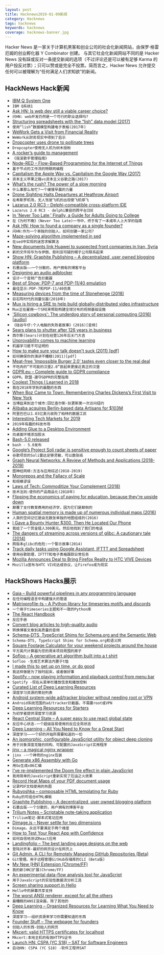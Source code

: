 ```yaml
---
layout: post
title: Hacknews2019-01-09新闻
category: Hacknews
tags: hacknews
keywords: hacknews
coverage: hacknews-banner.jpg
---
```


Hacker News 是一家关于计算机黑客和创业公司的社会化新闻网站，由保罗·格雷厄姆的创业孵化器 Y Combinator 创建。
与其它社会化新闻网站不同的是 Hacker News 没有踩或反对一条提交新闻的选项（不过评论还是可以被有足够 Karma 的用户投反对票）；只可以赞或是完全不投票。简而言之，Hacker News 允许提交任何可以被理解为“任何满足人们求知欲”的新闻。

## HackNews Hack新闻


- [IBM Q System One](https://www.research.ibm.com/ibm-q/system-one/)
- `IBM Q系统1`
- [Ask HN: Is web dev still a viable career choice?](item?id=18843518)
- `问HN: web开发仍然是一个可行的职业选择吗?`
- [Structuring spreadsheets with the “lish” data model (2017)](https://oro.open.ac.uk/50150)
- `使用“lish”数据模型构建电子表格(2017年)`
- [WeWork Gets a Visit from Financial Reality](https://www.bloomberg.com/opinion/articles/2019-01-08/wework-gets-a-visit-from-financial-reality)
- `WeWork从财务现实中得到了启示`
- [Dropcopter uses drone to pollinate trees](https://www.aopa.org/news-and-media/all-news/2019/january/07/drones-deliver-pollen-better-fruit)
- `Dropcopter使用无人机为树木授粉`
- [A rocker’s guide to management](https://www.1843magazine.com/features/a-rockers-guide-to-management)
- `《摇滚歌手管理指南》`
- [Node-RED – Flow-Based Programming for the Internet of Things](https://nodered.org/)
- `基于节点的工作流的物联网编程`
- [Capitalism the Apple Way vs. Capitalism the Google Way (2017)](https://www.theatlantic.com/business/archive/2017/07/apple-google-capitalism/532995/)
- `资本主义苹果之路vs资本主义谷歌之路(2017)`
- [What’s the rush? The power of a slow morning](https://www.wsj.com/articles/whats-the-rush-the-power-of-a-slow-morning-11546958541)
- `什么事那么匆忙?一个缓慢早晨的力量`
- [Drone Sighting Halts Departures at Heathrow Airport](https://www.nytimes.com/2019/01/08/world/europe/heathrow-drone-sighting.html)
- `在希斯罗机场，无人驾驶飞机的出现使飞机停飞`
- [Lazarus 2.0 RC3 – Delphi-compatible cross-platform IDE](http://forum.lazarus-ide.org/index.php/topic,43665.0.html)
- `Lazarus 2.0 RC3 - delphi兼容的跨平台IDE`
- [In &#39;Never Too Late,&#39; Finally, a Guide for Adults Going to College](https://www.npr.org/2018/12/23/678799694/in-never-too-late-finally-a-guide-for-adults-going-to-college)
- `在《为时不晚》(Never Too Late)一书中，终于有了一本成年人上大学的指南`
- [Ask HN: How to found a company as a single founder?](item?id=18855704)
- `问HN:作为一个单独的创始人，如何创建一家公司?`
- [Maze-solving algorithm implemented in sed](https://devpost.com/software/sed-pathfinder)
- `在sed中实现的迷宫求解算法`
- [New documents link Huawei to suspected front companies in Iran, Syria](https://www.reuters.com/article/us-huawei-iran-exclusive/exclusive-new-documents-link-huawei-to-suspected-front-companies-in-iran-syria-idUSKCN1P21MH)
- `新的文件将华为与伊朗、叙利亚可疑的幌子公司联系起来`
- [Show HN: Graphite Publishing – A decentralized, user owned blogging platform](https://publishing.graphitedocs.com)
- `石墨出版——一个分散的，用户拥有的博客平台`
- [Designing an audio adblocker](https://www.adblockradio.com/blog/2018/11/15/designing-audio-ad-block-radio-podcast/)
- `设计一个音频广告拦截器`
- [Best of Show: PDP-7 and PDP-11/40 emulation](https://www.ioccc.org/2018/mills/hint.html)
- `最佳显示:PDP-7和PDP-11/40仿真`
- [Measuring devices from the time of Stonehenge (2018)](https://www.tandfonline.com/doi/full/10.1080/17498430.2018.1555927)
- `巨石阵时代的测量仪器(2018年)`
- [Mux is hiring a SRE to help build globally-distributed video infrastructure](https://mux.workable.com/j/3FE077B34C)
- `Mux正在雇佣一个SRE来帮助构建全球分布的视频基础设施`
- [&#39;Silicon cowboys&#39;: The underdog story of personal computing (2016) [audio]](https://www.pri.org/stories/2016-10-01/silicon-cowboys-underdog-story-personal-computing)
- `《硅谷牛仔:个人电脑的失败者故事》(2016)[音频]`
- [Sears plans to shutter after 126 years in business](https://www.cnbc.com/2019/01/06/sears-rejects-eddie-lamperts-bid-to-save-company-will-liquidate-.html)
- `西尔斯(Sears)计划在经营126年后关门大吉`
- [Unprovability comes to machine learning](https://www.nature.com/articles/d41586-019-00012-4)
- `机器学习是不可证明的`
- [How to make sure your talk doesn&#39;t suck (2011) [pdf]](http://www.damtp.cam.ac.uk/user/tong/talks/talk.pdf)
- `如何确保你的演讲不糟糕(2011)[pdf]`
- [Meat-free &#39;Impossible Burger 2.0&#39; tastes even closer to the real deal](https://www.engadget.com/2019/01/07/impossible-burger-2/)
- `不吃肉的“不可能的汉堡2.0”尝起来更接近真正的汉堡`
- [GDPR.eu – Complete guide to GDPR compliance](https://gdpr.eu/)
- `GDPR。欧盟-遵守GDPR的完整指南`
- [Coolest Things I Learned in 2018](http://www.perell.com/blog/coolest-things-2018)
- `我在2018年学到的最酷的东西`
- [When Boz Came to Town: Remembering Charles Dickens’s First Visit to New York](https://www.city-journal.org/charles-dickens-first-visit-to-new-york)
- `当博兹来到这个城市:回忆查尔斯·狄更斯第一次访问纽约`
- [Alibaba acquires Berlin-based data Artisans for $103M](https://www.dealstreetasia.com/stories/alibaba-acquires-berlin-based-data-artisans-for-103m-report-116452/)
- `阿里巴巴以1.03亿美元收购了柏林的数据工匠`
- [Interesting Tech Markets for 2019](http://blog.eladgil.com/2019/01/interesting-markets-2019-edition.html)
- `2019年有趣的科技市场`
- [Adding Glue to a Desktop Environment](https://venam.nixers.net/blog/unix/2019/01/07/win-automation.html)
- `向桌面环境添加胶水`
- [Bash-5.0 released](http://lists.gnu.org/archive/html/bug-bash/2019-01/msg00063.html)
- `bash - 5.0发布`
- [Google’s Project Soli radar is sensitive enough to count sheets of paper](https://www.theverge.com/2019/1/4/18168083/google-project-soli-radar-hardware-applications-radarcat-solinteraction-university-of-st-andrews)
- `谷歌项目的Soli雷达足够灵敏，可以数张纸`
- [Graph Neural Networks: A Review of Methods and Applications (2018-2019)](https://arxiv.org/abs/1812.08434)
- `图神经网络:方法与应用综述(2018-2019)`
- [Monorepos and the Fallacy of Scale](https://presumably.de/monorepos-and-the-fallacy-of-scale.html)
- `和规模谬误`
- [Laws of Tech: Commoditize Your Complement (2018)](https://www.gwern.net/Complement)
- `技术法则:使你的产品商品化(2018年)`
- [Flipping the economics of paying for education, because they&#39;re upside down](https://www.nytimes.com/2019/01/08/business/dealbook/education-student-loans-lambda-schools.html)
- `颠覆了支付教育费用的经济学，因为它们是颠倒的`
- [Human spatial memory is made up of numerous individual maps (2016)](http://maxplanck.nautil.us/article/351/orientation-without-a-master-plan)
- `人类的空间记忆是由无数张单独的地图组成的(2016)`
- [I Gave a Bounty Hunter $300. Then He Located Our Phone](https://motherboard.vice.com/en_us/article/nepxbz/i-gave-a-bounty-hunter-300-dollars-located-phone-microbilt-zumigo-tmobile)
- `我给了一个赏金猎人300美元。然后他找到了我们的电话`
- [The dangers of streaming across versions of glibc: A cautionary tale (2014)](https://www.postgresql.org/message-id/flat/BA6132ED-1F6B-4A0B-AC22-81278F5AB81E%40tripadvisor.com)
- `跨版本glibc的危险:一个警示故事(2014)`
- [Track daily tasks using Google Assistant, IFTTT and Spreadsheet](https://www.mathieupassenaud.fr/task-tracker/)
- `使用谷歌助理，IFTTT和电子表格跟踪日常任务`
- [Mozilla Announces Deal to Bring Firefox Reality to HTC VIVE Devices](https://blog.mozilla.org/blog/2019/01/08/mozilla-announces-deal-to-bring-firefox-reality-to-htc-vive-devices/)
- `Mozilla宣布与HTC VIVE达成协议，让Firefox成为现实`


## HackShows Hacks展示

- [ Gaia – Build powerful pipelines in any programming language](https://gaia-pipeline.io/)
- `在任何编程语言中构建强大的管道`
- [ Matrixprofile-ts – A Python library for timeseries motifs and discords](https://github.com/target/matrixprofile-ts)
- `一个用于timeseries主题和不一致的Python库`
- [ The React Handbook](https://reacthandbook.com)
- `反应手册`
- [ Convert blog articles to high-quality audio](https://websitevoice.com)
- `转换博客文章到高质量的音频`
- [ Schema-DTS, TypeScript Shims for Schema.org and the Semantic Web](https://github.com/google/schema-dts)
- `Schema-DTS, TypeScript Shims for Schema.org和语义网`
- [ Square Footage Calculator for your weekend projects around the house](https://squarefootagecalculator.net/)
- `平方英尺计算器为您的周末项目周围的房子`
- [ Sofloo – A generative art algorithm built into a t shirt](https://sofloo.com)
- `Sofloo -生成艺术算法内置于t恤`
- [ I made this to get up on time, or do good](https://getupordie.com/)
- `我这样做是为了按时起床，或者做好事`
- [ Spotify – now playing information and playback control from menu bar](https://github.com/davicorreiajr/spotify-now-playing)
- `Spotify -现在从菜单栏播放信息和播放控制`
- [ Curated List of Deep Learning Resources](https://github.com/astorfi/medgan)
- `深度学习资源的策划列表`
- [ Android system-wide ad/tracker blocker without needing root or VPN](https://github.com/eldridgea/erised)
- `Android系统范围的ad/tracker拦截器，不需要root或VPN`
- [ Deep Learning Resources for Starters](https://github.com/osforscience/deep-learning-comprehensive-resources)
- `为初学者提供深度学习资源`
- [ React Central State – A super easy to use react global state](https://github.com/GreenStage/react-central-state)
- `反应中心状态-一个超级容易使用的反应全局状态`
- [ Deep Learning – All You Need to Know for a Great Start](https://github.com/osforscience/deep-learning-all-you-need/blob/master/README.rst)
- `深度学习——一个好的开始所需要知道的一切`
- [ An isomorphic, configurable JavaScript utility for object deep cloning](https://github.com/jfet97/omniclone)
- `用于对象深度克隆的同构、可配置的JavaScript实用程序`
- [ jinx – a magical nginx wrapper](https://github.com/pretzelhands/jinx)
- `jinx -一个神奇的nginx包装`
- [ Generate x86 Assembly with Go](https://github.com/mmcloughlin/avo)
- `用Go生成x86汇编`
- [ I&#39;ve re-implemented the Doom fire effect in plain JavaScript](https://github.com/filipedeschamps/doom-fire-algorithm)
- `我用简单的JavaScript重新实现了厄运之火效果`
- [ Record Heat Maps of your PDF document usage](https://news.ycombinator.com/item?id=18839249)
- `记录PDF文档使用的热图`
- [ Rubyoshka – composable HTML templating for Ruby](https://github.com/digital-fabric/rubyoshka#installing-rubyoshka)
- `Ruby的可组合HTML模板`
- [ Graphite Publishing – A decentralized, user owned blogging platform](https://publishing.graphitedocs.com)
- `石墨出版-一个分散的，用户拥有的博客平台`
- [ Trilium Notes – Scriptable note-taking application](https://github.com/zadam/trilium)
- `Trilium笔记-脚本式笔记应用`
- [ Dimage.js – Never settle for two dimensions](https://jjkaufman.github.io/dimage.js/)
- `Dimage。永远不要满足于两个维度`
- [ How to Test Your React App with Confidence](https://peterhrynkow.com/testing/2019/01/01/testing-atoms-and-molecules.html)
- `如何自信地测试React应用`
- [ Landingfolio – The best landing page designs on the web](https://www.landingfolio.com/?ref=ycombinator)
- `登陆对开本-最好的网页设计在网页上`
- [ Git Admin. A CLI for Remotely Managing GitHub Repositories (Beta)](https://github.com/ninetynine/git-admin/blob/master/README.md)
- `Git管理。用于远程管理GitHub存储库的CLI (Beta版)`
- [ My New [HN] Extension (Chrome/FF)](https://chrome.google.com/webstore/detail/hacker-news-watcher/ojkdgdapoebjekbklfpfjlccifecjeoo)
- `我的新[HN]扩展(Chrome/FF)`
- [ An experimental data-flow analysis tool for JavaScript](http://www.fromjs.com/)
- `用于JavaScript的实验性数据流分析工具`
- [ Screen sharing support in Hello](https://news.ycombinator.com/item?id=18853413)
- `Hello中的屏幕共享支持`
- [ The worst ANSI renderer, except for all the others](https://hpjansson.org/blag/2019/01/07/the-worst-ansi-renderer-except-for-all-the-others/)
- `最糟糕的ANSI渲染器，除了其他的`
- [ Deep Learning – Organized Resources for Learning What You Need to Know](https://github.com/osforscience/deep-learning-pathway)
- `深度学习——组织资源来学习你需要知道的东西`
- [ Founder Stuff – The webpage for founders](https://founderstuff.xyz)
- `创始人的东西-创始人的网页`
- [ Mkcert: valid HTTPS certificates for localhost](https://blog.filippo.io/mkcert-valid-https-certificates-for-localhost/)
- `Mkcert:本地主机的有效HTTPS证书`
- [Launch HN: CSPA (YC S18) – SAT for Software Engineers](https://news.ycombinator.com/item?id=18852348)
- `启动HN: CSPA (YC S18) -软件工程师SAT`



